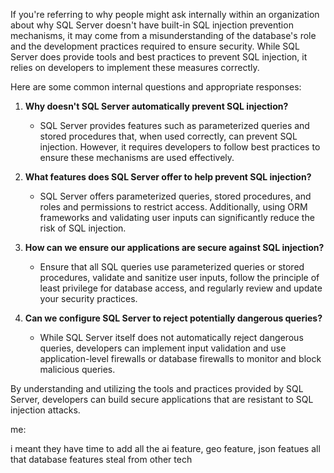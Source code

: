 If you're referring to why people might ask internally within an organization about why SQL Server doesn't have built-in SQL injection prevention mechanisms, it may come from a misunderstanding of the database's role and the development practices required to ensure security. While SQL Server does provide tools and best practices to prevent SQL injection, it relies on developers to implement these measures correctly.

Here are some common internal questions and appropriate responses:

1. **Why doesn't SQL Server automatically prevent SQL injection?**
   - SQL Server provides features such as parameterized queries and stored procedures that, when used correctly, can prevent SQL injection. However, it requires developers to follow best practices to ensure these mechanisms are used effectively.

2. **What features does SQL Server offer to help prevent SQL injection?**
   - SQL Server offers parameterized queries, stored procedures, and roles and permissions to restrict access. Additionally, using ORM frameworks and validating user inputs can significantly reduce the risk of SQL injection.

3. **How can we ensure our applications are secure against SQL injection?**
   - Ensure that all SQL queries use parameterized queries or stored procedures, validate and sanitize user inputs, follow the principle of least privilege for database access, and regularly review and update your security practices.

4. **Can we configure SQL Server to reject potentially dangerous queries?**
   - While SQL Server itself does not automatically reject dangerous queries, developers can implement input validation and use application-level firewalls or database firewalls to monitor and block malicious queries.

By understanding and utilizing the tools and practices provided by SQL Server, developers can build secure applications that are resistant to SQL injection attacks.


me:

i meant they have time to add all the ai feature, geo feature, json featues all that database features steal from other tech

